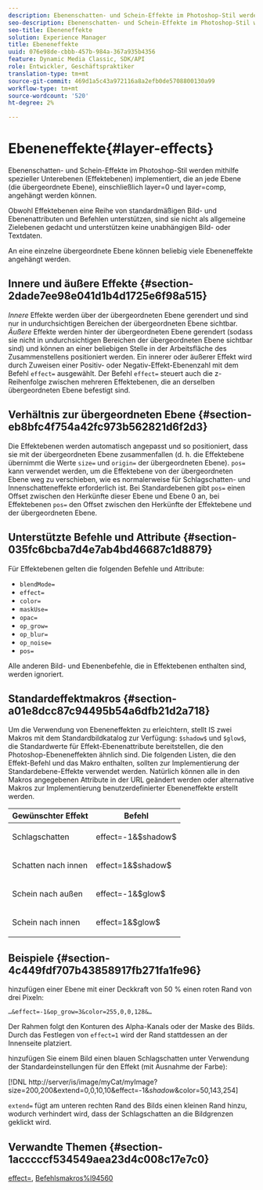 ```yaml
---
description: Ebenenschatten- und Schein-Effekte im Photoshop-Stil werden mithilfe spezieller Unterebenen (Effektebenen) implementiert, die an jede Ebene (die übergeordnete Ebene), einschließlich layer=0 und layer=comp, angehängt werden können.
seo-description: Ebenenschatten- und Schein-Effekte im Photoshop-Stil werden mithilfe spezieller Unterebenen (Effektebenen) implementiert, die an jede Ebene (die übergeordnete Ebene), einschließlich layer=0 und layer=comp, angehängt werden können.
seo-title: Ebeneneffekte
solution: Experience Manager
title: Ebeneneffekte
uuid: 076e98de-cbbb-457b-984a-367a935b4356
feature: Dynamic Media Classic, SDK/API
role: Entwickler, Geschäftspraktiker
translation-type: tm+mt
source-git-commit: 469d1a5c43a972116a8a2efb0de5708800130a99
workflow-type: tm+mt
source-wordcount: '520'
ht-degree: 2%

---
```



# Ebeneneffekte{#layer-effects}

Ebenenschatten- und Schein-Effekte im Photoshop-Stil werden mithilfe spezieller Unterebenen (Effektebenen) implementiert, die an jede Ebene (die übergeordnete Ebene), einschließlich layer=0 und layer=comp, angehängt werden können.

Obwohl Effektebenen eine Reihe von standardmäßigen Bild- und Ebenenattributen und Befehlen unterstützen, sind sie nicht als allgemeine Zielebenen gedacht und unterstützen keine unabhängigen Bild- oder Textdaten.

An eine einzelne übergeordnete Ebene können beliebig viele Ebeneneffekte angehängt werden.

## Innere und äußere Effekte {#section-2dade7ee98e041d1b4d1725e6f98a515}

*Innere* Effekte werden über der übergeordneten Ebene gerendert und sind nur in undurchsichtigen Bereichen der übergeordneten Ebene sichtbar. *Äußere* Effekte werden hinter der übergeordneten Ebene gerendert (sodass sie nicht in undurchsichtigen Bereichen der übergeordneten Ebene sichtbar sind) und können an einer beliebigen Stelle in der Arbeitsfläche des Zusammenstellens positioniert werden. Ein innerer oder äußerer Effekt wird durch Zuweisen einer Positiv- oder Negativ-Effekt-Ebenenzahl mit dem Befehl `effect=` ausgewählt. Der Befehl `effect=` steuert auch die z-Reihenfolge zwischen mehreren Effektebenen, die an derselben übergeordneten Ebene befestigt sind.

## Verhältnis zur übergeordneten Ebene {#section-eb8bfc4f754a42fc973b562821d6f2d3}

Die Effektebenen werden automatisch angepasst und so positioniert, dass sie mit der übergeordneten Ebene zusammenfallen (d. h. die Effektebene übernimmt die Werte `size=` und `origin=` der übergeordneten Ebene). `pos=` kann verwendet werden, um die Effektebene von der übergeordneten Ebene weg zu verschieben, wie es normalerweise für Schlagschatten- und Innenschatteneffekte erforderlich ist. Bei Standardebenen gibt `pos=` einen Offset zwischen den Herkünfte dieser Ebene und Ebene 0 an, bei Effektebenen `pos=` den Offset zwischen den Herkünfte der Effektebene und der übergeordneten Ebene.

## Unterstützte Befehle und Attribute {#section-035fc6bcba7d4e7ab4bd46687c1d8879}

Für Effektebenen gelten die folgenden Befehle und Attribute:

* `blendMode=`
* `effect=`
* `color=`
* `maskUse=`
* `opac=`
* `op_grow=`
* `op_blur=`
* `op_noise=`
* `pos=`

Alle anderen Bild- und Ebenenbefehle, die in Effektebenen enthalten sind, werden ignoriert.

## Standardeffektmakros {#section-a01e8dcc87c94495b54a6dfb21d2a718}

Um die Verwendung von Ebeneneffekten zu erleichtern, stellt IS zwei Makros mit dem Standardbildkatalog zur Verfügung: `$shadow$` und `$glow$`, die Standardwerte für Effekt-Ebenenattribute bereitstellen, die den Photoshop-Ebeneneffekten ähnlich sind. Die folgenden Listen, die den Effekt-Befehl und das Makro enthalten, sollten zur Implementierung der Standardebene-Effekte verwendet werden. Natürlich können alle in den Makros angegebenen Attribute in der URL geändert werden oder alternative Makros zur Implementierung benutzerdefinierter Ebeneneffekte erstellt werden.

<table id="table_8089C41AD1F24223A58C7DD8F4DDF73C"> 
 <thead> 
  <tr> 
   <th class="entry"> <b> Gewünschter Effekt</b> </th> 
   <th class="entry"> <b> Befehl</b> </th> 
  </tr> 
 </thead>
 <tbody> 
  <tr> 
   <td> <p> Schlagschatten </p> </td> 
   <td> <p> <span class="codeph"> effect=-1&amp;$shadow$</span> </p> </td> 
  </tr> 
  <tr> 
   <td> <p> Schatten nach innen </p> </td> 
   <td> <p> <span class="codeph"> effect=1&amp;$shadow$</span> </p> </td> 
  </tr> 
  <tr> 
   <td> <p> Schein nach außen </p> </td> 
   <td> <p> <span class="codeph"> effect=-1&amp;$glow$</span> </p> </td> 
  </tr> 
  <tr> 
   <td> <p> Schein nach innen </p> </td> 
   <td> <p> <span class="codeph"> effect=1&amp;$glow$</span> </p> </td> 
  </tr> 
 </tbody> 
</table>

## Beispiele {#section-4c449fdf707b43858917fb271fa1fe96}

hinzufügen einer Ebene mit einer Deckkraft von 50 % einen roten Rand von drei Pixeln:

`…&effect=-1&op_grow=3&color=255,0,0,128&…`

Der Rahmen folgt den Konturen des Alpha-Kanals oder der Maske des Bilds. Durch das Festlegen von `effect=1` wird der Rand stattdessen an der Innenseite platziert.

hinzufügen Sie einem Bild einen blauen Schlagschatten unter Verwendung der Standardeinstellungen für den Effekt (mit Ausnahme der Farbe):

[!DNL http://server/is/image/myCat/myImage?size=200,200&extend=0,0,10,10&effect=-1&$shadow$&color=50,143,254]

`extend=` fügt am unteren rechten Rand des Bilds einen kleinen Rand hinzu, wodurch verhindert wird, dass der Schlagschatten an die Bildgrenzen geklickt wird.

## Verwandte Themen {#section-1acccccf534549aea23d4c008c17e7c0}

[effect=](../../../../../is-api/http-ref/image-serving-api-ref/c-http-protocol-reference/c-command-reference/r-effect.md#reference-b1296c4afed047fb921bbc1e33752135),  [Befehlsmakros%l94560](../../../../../is-api/http-ref/image-serving-api-ref/c-http-protocol-reference/c-syntax-and-features/r-is-http-command-macros.md#reference-ea2a9571c65a46da83eca27d0013cbf9)
